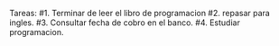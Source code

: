 Tareas:
#1. Terminar de leer el libro de programacion
#2. repasar para ingles.
#3. Consultar fecha de cobro en el banco.
#4. Estudiar programacion.
